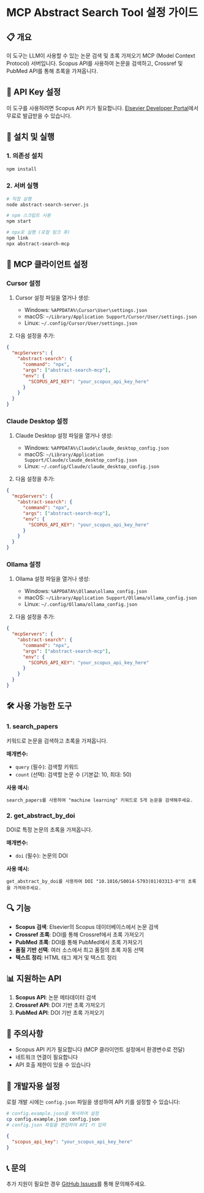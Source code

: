 # MCP Abstract Search Tool 설정 가이드

## 📋 개요

이 도구는 LLM이 사용할 수 있는 논문 검색 및 초록 가져오기 MCP (Model Context Protocol) 서버입니다. Scopus API를 사용하여 논문을 검색하고, Crossref 및 PubMed API를 통해 초록을 가져옵니다.

## 🔑 API Key 설정

이 도구를 사용하려면 Scopus API 키가 필요합니다. [Elsevier Developer Portal](https://dev.elsevier.com/)에서 무료로 발급받을 수 있습니다.

## 🚀 설치 및 실행

### 1. 의존성 설치

```bash
npm install
```

### 2. 서버 실행

```bash
# 직접 실행
node abstract-search-server.js

# npm 스크립트 사용
npm start

# npx로 실행 (로컬 링크 후)
npm link
npx abstract-search-mcp
```

## 🔧 MCP 클라이언트 설정

### Cursor 설정

1. Cursor 설정 파일을 열거나 생성:
   - Windows: `%APPDATA%\Cursor\User\settings.json`
   - macOS: `~/Library/Application Support/Cursor/User/settings.json`
   - Linux: `~/.config/Cursor/User/settings.json`

2. 다음 설정을 추가:

```json
{
  "mcpServers": {
    "abstract-search": {
      "command": "npx",
      "args": ["abstract-search-mcp"],
      "env": {
        "SCOPUS_API_KEY": "your_scopus_api_key_here"
      }
    }
  }
}
```

### Claude Desktop 설정

1. Claude Desktop 설정 파일을 열거나 생성:
   - Windows: `%APPDATA%\Claude\claude_desktop_config.json`
   - macOS: `~/Library/Application Support/Claude/claude_desktop_config.json`
   - Linux: `~/.config/Claude/claude_desktop_config.json`

2. 다음 설정을 추가:

```json
{
  "mcpServers": {
    "abstract-search": {
      "command": "npx",
      "args": ["abstract-search-mcp"],
      "env": {
        "SCOPUS_API_KEY": "your_scopus_api_key_here"
      }
    }
  }
}
```

### Ollama 설정

1. Ollama 설정 파일을 열거나 생성:
   - Windows: `%APPDATA%\Ollama\ollama_config.json`
   - macOS: `~/Library/Application Support/Ollama/ollama_config.json`
   - Linux: `~/.config/Ollama/ollama_config.json`

2. 다음 설정을 추가:

```json
{
  "mcpServers": {
    "abstract-search": {
      "command": "npx",
      "args": ["abstract-search-mcp"],
      "env": {
        "SCOPUS_API_KEY": "your_scopus_api_key_here"
      }
    }
  }
}
```

## 🛠️ 사용 가능한 도구

### 1. search_papers
키워드로 논문을 검색하고 초록을 가져옵니다.

**매개변수:**
- `query` (필수): 검색할 키워드
- `count` (선택): 검색할 논문 수 (기본값: 10, 최대: 50)

**사용 예시:**
```
search_papers를 사용하여 "machine learning" 키워드로 5개 논문을 검색해주세요.
```

### 2. get_abstract_by_doi
DOI로 특정 논문의 초록을 가져옵니다.

**매개변수:**
- `doi` (필수): 논문의 DOI

**사용 예시:**
```
get_abstract_by_doi를 사용하여 DOI "10.1016/S0014-5793(01)03313-0"의 초록을 가져와주세요.
```

## 🔍 기능

- **Scopus 검색**: Elsevier의 Scopus 데이터베이스에서 논문 검색
- **Crossref 초록**: DOI를 통해 Crossref에서 초록 가져오기
- **PubMed 초록**: DOI를 통해 PubMed에서 초록 가져오기
- **품질 기반 선택**: 여러 소스에서 최고 품질의 초록 자동 선택
- **텍스트 정리**: HTML 태그 제거 및 텍스트 정리

## 📊 지원하는 API

1. **Scopus API**: 논문 메타데이터 검색
2. **Crossref API**: DOI 기반 초록 가져오기
3. **PubMed API**: DOI 기반 초록 가져오기

## 🚨 주의사항

- Scopus API 키가 필요합니다 (MCP 클라이언트 설정에서 환경변수로 전달)
- 네트워크 연결이 필요합니다
- API 호출 제한이 있을 수 있습니다

## 🔧 개발자용 설정

로컬 개발 시에는 `config.json` 파일을 생성하여 API 키를 설정할 수 있습니다:

```bash
# config.example.json을 복사하여 설정
cp config.example.json config.json
# config.json 파일을 편집하여 API 키 입력
```

```json
{
  "scopus_api_key": "your_scopus_api_key_here"
}
```

## 📞 문의

추가 지원이 필요한 경우 [GitHub Issues](https://github.com/TaehongKim/classScopusMCP/issues)를 통해 문의해주세요. 
